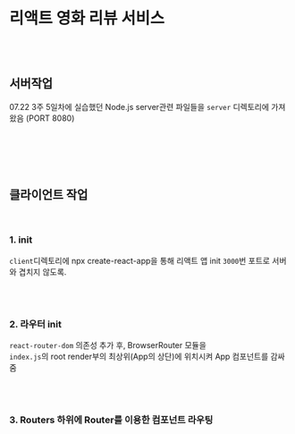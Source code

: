 # 리액트 영화 리뷰 서비스

<br><br>

## 서버작업
07.22 3주 5일차에 실습했던 Node.js server관련 파일들을 `server` 디렉토리에 가져왔음 (PORT 8080)

<br><br><br><br>

## 클라이언트 작업 
<br>

### 1. init
`client`디렉토리에 npx create-react-app을 통해 리액트 앱 init `3000`번 포트로 서버와 겹치지 않도록.

<br><br>

### 2. 라우터 init
`react-router-dom` 의존성 추가 후, BrowserRouter 모듈을<br>
`index.js`의 root render부의 최상위(App의 상단)에 위치시켜 App 컴포넌트를 감싸줌

<br><br>

### 3. Routers 하위에 Router를 이용한 컴포넌트 라우팅
